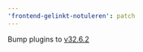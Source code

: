 ```yaml
---
'frontend-gelinkt-notuleren': patch
---
```


Bump plugins to [v32.6.2](https://github.com/lblod/ember-rdfa-editor-lblod-plugins/releases/tag/v32.6.2)
